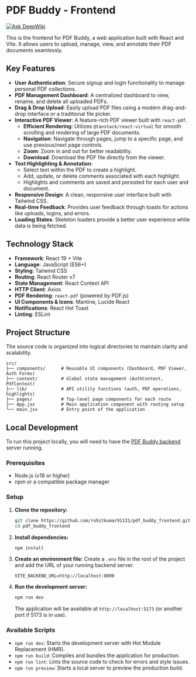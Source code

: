 # PDF Buddy - Frontend

[![Ask DeepWiki](https://devin.ai/assets/askdeepwiki.png)](https://deepwiki.com/rohitkumar91131/pdf_buddy_frontend)


This is the frontend for PDF Buddy, a web application built with React and Vite. It allows users to upload, manage, view, and annotate their PDF documents seamlessly.

## Key Features

*   **User Authentication**: Secure signup and login functionality to manage personal PDF collections.
*   **PDF Management Dashboard**: A centralized dashboard to view, rename, and delete all uploaded PDFs.
*   **Drag & Drop Upload**: Easily upload PDF files using a modern drag-and-drop interface or a traditional file picker.
*   **Interactive PDF Viewer**: A feature-rich PDF viewer built with `react-pdf`.
    *   **Efficient Rendering**: Utilizes `@tanstack/react-virtual` for smooth scrolling and rendering of large PDF documents.
    *   **Navigation**: Navigate through pages, jump to a specific page, and use previous/next page controls.
    *   **Zoom**: Zoom in and out for better readability.
    *   **Download**: Download the PDF file directly from the viewer.
*   **Text Highlighting & Annotation**:
    *   Select text within the PDF to create a highlight.
    *   Add, update, or delete comments associated with each highlight.
    *   Highlights and comments are saved and persisted for each user and document.
*   **Responsive Design**: A clean, responsive user interface built with Tailwind CSS.
*   **Real-time Feedback**: Provides user feedback through toasts for actions like uploads, logins, and errors.
*   **Loading States**: Skeleton loaders provide a better user experience while data is being fetched.

## Technology Stack

*   **Framework**: React 19 + Vite
*   **Language**: JavaScript (ES6+)
*   **Styling**: Tailwind CSS
*   **Routing**: React Router v7
*   **State Management**: React Context API
*   **HTTP Client**: Axios
*   **PDF Rendering**: `react-pdf` (powered by PDF.js)
*   **UI Components & Icons**: Mantine, Lucide React
*   **Notifications**: React Hot Toast
*   **Linting**: ESLint

## Project Structure

The source code is organized into logical directories to maintain clarity and scalability.

```
src/
├── components/      # Reusable UI components (Dashboard, PDF Viewer, Auth Forms)
├── context/         # Global state management (AuthContext, PdfContext)
├── lib/             # API utility functions (auth, PDF operations, highlights)
├── pages/           # Top-level page components for each route
├── App.jsx          # Main application component with routing setup
└── main.jsx         # Entry point of the application
```

## Local Development

To run this project locally, you will need to have the [PDF Buddy backend](https://github.com/rohitkumar91131/pdf_buddy_backend) server running.

### Prerequisites

*   Node.js (v18 or higher)
*   npm or a compatible package manager

### Setup

1.  **Clone the repository:**
    ```bash
    git clone https://github.com/rohitkumar91131/pdf_buddy_frontend.git
    cd pdf_buddy_frontend
    ```

2.  **Install dependencies:**
    ```bash
    npm install
    ```

3.  **Create an environment file:**
    Create a `.env` file in the root of the project and add the URL of your running backend server.

    ```env
    VITE_BACKEND_URL=http://localhost:8000
    ```

4.  **Run the development server:**
    ```bash
    npm run dev
    ```
    The application will be available at `http://localhost:5173` (or another port if 5173 is in use).

### Available Scripts

*   `npm run dev`: Starts the development server with Hot Module Replacement (HMR).
*   `npm run build`: Compiles and bundles the application for production.
*   `npm run lint`: Lints the source code to check for errors and style issues.
*   `npm run preview`: Starts a local server to preview the production build.
